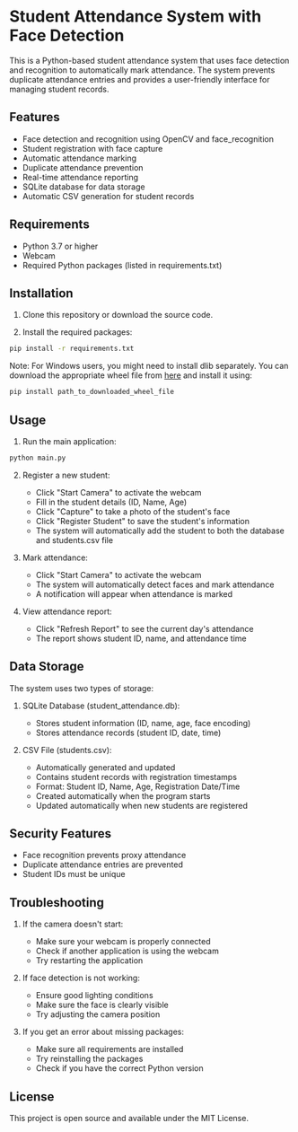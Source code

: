 # Student Attendance System with Face Detection

This is a Python-based student attendance system that uses face detection and recognition to automatically mark attendance. The system prevents duplicate attendance entries and provides a user-friendly interface for managing student records.

## Features

- Face detection and recognition using OpenCV and face_recognition
- Student registration with face capture
- Automatic attendance marking
- Duplicate attendance prevention
- Real-time attendance reporting
- SQLite database for data storage
- Automatic CSV generation for student records

## Requirements

- Python 3.7 or higher
- Webcam
- Required Python packages (listed in requirements.txt)

## Installation

1. Clone this repository or download the source code.

2. Install the required packages:
```bash
pip install -r requirements.txt
```

Note: For Windows users, you might need to install dlib separately. You can download the appropriate wheel file from [here](https://github.com/jloh02/dlib/releases) and install it using:
```bash
pip install path_to_downloaded_wheel_file
```

## Usage

1. Run the main application:
```bash
python main.py
```

2. Register a new student:
   - Click "Start Camera" to activate the webcam
   - Fill in the student details (ID, Name, Age)
   - Click "Capture" to take a photo of the student's face
   - Click "Register Student" to save the student's information
   - The system will automatically add the student to both the database and students.csv file

3. Mark attendance:
   - Click "Start Camera" to activate the webcam
   - The system will automatically detect faces and mark attendance
   - A notification will appear when attendance is marked

4. View attendance report:
   - Click "Refresh Report" to see the current day's attendance
   - The report shows student ID, name, and attendance time

## Data Storage

The system uses two types of storage:

1. SQLite Database (student_attendance.db):
   - Stores student information (ID, name, age, face encoding)
   - Stores attendance records (student ID, date, time)

2. CSV File (students.csv):
   - Automatically generated and updated
   - Contains student records with registration timestamps
   - Format: Student ID, Name, Age, Registration Date/Time
   - Created automatically when the program starts
   - Updated automatically when new students are registered

## Security Features

- Face recognition prevents proxy attendance
- Duplicate attendance entries are prevented
- Student IDs must be unique

## Troubleshooting

1. If the camera doesn't start:
   - Make sure your webcam is properly connected
   - Check if another application is using the webcam
   - Try restarting the application

2. If face detection is not working:
   - Ensure good lighting conditions
   - Make sure the face is clearly visible
   - Try adjusting the camera position

3. If you get an error about missing packages:
   - Make sure all requirements are installed
   - Try reinstalling the packages
   - Check if you have the correct Python version

## License

This project is open source and available under the MIT License. 